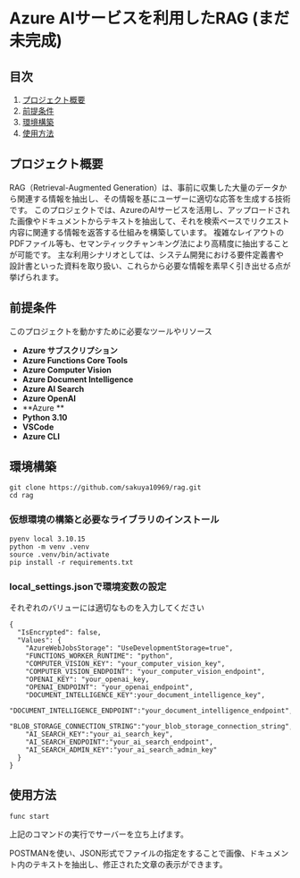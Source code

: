 # Azure AIサービスを利用したRAG (まだ未完成)
 
 
## 目次
 
1. [プロジェクト概要](#プロジェクト概要)
2. [前提条件](#前提条件)
3. [環境構築](#環境構築)
4. [使用方法](#使用方法)
 
 
 
## プロジェクト概要
 
RAG（Retrieval-Augmented Generation）は、事前に収集した大量のデータから関連する情報を抽出し、その情報を基にユーザーに適切な応答を生成する技術です。
このプロジェクトでは、AzureのAIサービスを活用し、アップロードされた画像やドキュメントからテキストを抽出して、それを検索ベースでリクエスト内容に関連する情報を返答する仕組みを構築しています。
複雑なレイアウトのPDFファイル等も、セマンティックチャンキング法により高精度に抽出することが可能です。
主な利用シナリオとしては、システム開発における要件定義書や設計書といった資料を取り扱い、これらから必要な情報を素早く引き出せる点が挙げられます。
 
 
 
## 前提条件
 
このプロジェクトを動かすために必要なツールやリソース
 
- **Azure サブスクリプション**
- **Azure Functions Core Tools**
- **Azure Computer Vision**
- **Azure Document Intelligence**
- **Azure AI Search**
- **Azure OpenAI**
- **Azure **
- **Python 3.10**
- **VSCode**
- **Azure CLI**
 
 
 
## 環境構築
 
```
git clone https://github.com/sakuya10969/rag.git
cd rag
```
 
### 仮想環境の構築と必要なライブラリのインストール
 
```
pyenv local 3.10.15
python -m venv .venv
source .venv/bin/activate
pip install -r requirements.txt
```
 
### local_settings.jsonで環境変数の設定
それぞれのバリューには適切なものを入力してください
```
{
  "IsEncrypted": false,
  "Values": {
    "AzureWebJobsStorage": "UseDevelopmentStorage=true",
    "FUNCTIONS_WORKER_RUNTIME": "python",
    "COMPUTER_VISION_KEY": "your_computer_vision_key",
    "COMPUTER_VISION_ENDPOINT": "your_computer_vision_endpoint",
    "OPENAI_KEY": "your_openai_key,
    "OPENAI_ENDPOINT": "your_openai_endpoint",
    "DOCUMENT_INTELLIGENCE_KEY":your_document_intelligence_key",
    "DOCUMENT_INTELLIGENCE_ENDPOINT":"your_document_intelligence_endpoint",
    "BLOB_STORAGE_CONNECTION_STRING":"your_blob_storage_connection_string",
    "AI_SEARCH_KEY":"your_ai_search_key",
    "AI_SEARCH_ENDPOINT":"your_ai_search_endpoint",
    "AI_SEARCH_ADMIN_KEY":"your_ai_search_admin_key"
  }
}
```
 
 
 
## 使用方法
 
```
func start
```
 
上記のコマンドの実行でサーバーを立ち上げます。<br>
 
POSTMANを使い、JSON形式でファイルの指定をすることで画像、ドキュメント内のテキストを抽出し、修正された文章の表示ができます。
